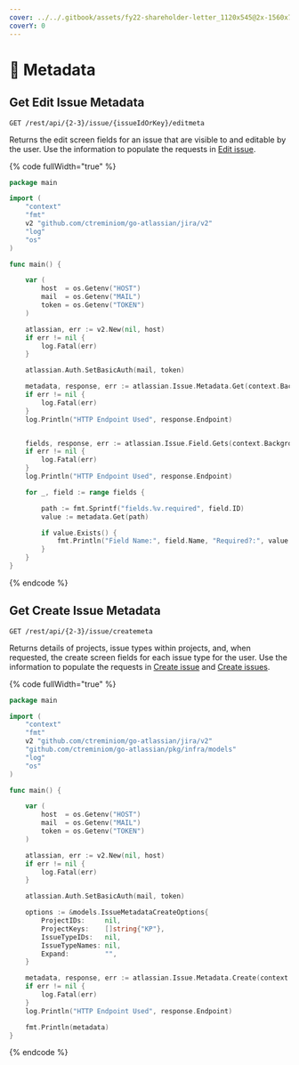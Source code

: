 ```yaml
---
cover: ../../.gitbook/assets/fy22-shareholder-letter_1120x545@2x-1560x760.png
coverY: 0
---
```


# 🚛 Metadata

## Get Edit Issue Metadata

`GET /rest/api/{2-3}/issue/{issueIdOrKey}/editmeta`

Returns the edit screen fields for an issue that are visible to and editable by the user. Use the information to populate the requests in [Edit issue](https://developer.atlassian.com/cloud/jira/platform/rest/v2/api-group-issues/#api-rest-api-2-issue-issueidorkey-put).

{% code fullWidth="true" %}
```go
package main

import (
	"context"
	"fmt"
	v2 "github.com/ctreminiom/go-atlassian/jira/v2"
	"log"
	"os"
)

func main() {

	var (
		host  = os.Getenv("HOST")
		mail  = os.Getenv("MAIL")
		token = os.Getenv("TOKEN")
	)

	atlassian, err := v2.New(nil, host)
	if err != nil {
		log.Fatal(err)
	}

	atlassian.Auth.SetBasicAuth(mail, token)

	metadata, response, err := atlassian.Issue.Metadata.Get(context.Background(), "KP-1", false, false)
	if err != nil {
		log.Fatal(err)
	}
	log.Println("HTTP Endpoint Used", response.Endpoint)


	fields, response, err := atlassian.Issue.Field.Gets(context.Background())
	if err != nil {
		log.Fatal(err)
	}
	log.Println("HTTP Endpoint Used", response.Endpoint)

	for _, field := range fields {

		path := fmt.Sprintf("fields.%v.required", field.ID)
		value := metadata.Get(path)

		if value.Exists() {
			fmt.Println("Field Name:", field.Name, "Required?:", value.String())
		}
	}
}
```
{% endcode %}

## Get Create Issue Metadata

`GET /rest/api/{2-3}/issue/createmeta`

Returns details of projects, issue types within projects, and, when requested, the create screen fields for each issue type for the user. Use the information to populate the requests in [Create issue](https://developer.atlassian.com/cloud/jira/platform/rest/v2/api-group-issues/#api-rest-api-2-issue-post) and [Create issues](https://developer.atlassian.com/cloud/jira/platform/rest/v2/api-group-issues/#api-rest-api-2-issue-bulk-post).

{% code fullWidth="true" %}
```go
package main

import (
	"context"
	"fmt"
	v2 "github.com/ctreminiom/go-atlassian/jira/v2"
	"github.com/ctreminiom/go-atlassian/pkg/infra/models"
	"log"
	"os"
)

func main() {

	var (
		host  = os.Getenv("HOST")
		mail  = os.Getenv("MAIL")
		token = os.Getenv("TOKEN")
	)

	atlassian, err := v2.New(nil, host)
	if err != nil {
		log.Fatal(err)
	}

	atlassian.Auth.SetBasicAuth(mail, token)

	options := &models.IssueMetadataCreateOptions{
		ProjectIDs:     nil,
		ProjectKeys:    []string{"KP"},
		IssueTypeIDs:   nil,
		IssueTypeNames: nil,
		Expand:         "",
	}

	metadata, response, err := atlassian.Issue.Metadata.Create(context.Background(), options)
	if err != nil {
		log.Fatal(err)
	}
	log.Println("HTTP Endpoint Used", response.Endpoint)

	fmt.Println(metadata)
}
```
{% endcode %}
